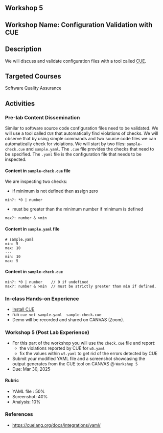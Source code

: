 ## Workshop 5

## Workshop Name: Configuration Validation with CUE

## Description 

We will discuss and validate configuration files with a tool called [CUE](https://cuelang.org/). 

## Targeted Courses 

Software Quality Assurance 

## Activities 

### Pre-lab Content Dissemination 

Similar to software source code configuration files need to be validated. We will use a tool called `CUE` that automatically find violations of checks. We will observe that by using simple commands and two source code files we can automatically check for violations. We will start by two files: `sample-check.cue` and `sample.yaml`. The `.cue` file provides the checks that need to be specified. The `.yaml` file is the configuration file that needs to be inspected. 


#### Content in `sample-check.cue` file

We are inspecting two checks: 

- if minimum is not defined then assign zero 

```
min?: *0 | number
```

- must be greater than the minimum number if minimum is defined 
```
max?: number & >min
```

#### Content in `sample.yaml` file 

```
# sample.yaml
min: 5
max: 10
---
min: 10
max: 5
```

#### Content in `sample-check.cue` 

```
min?: *0 | number    // 0 if undefined
max?: number & >min  // must be strictly greater than min if defined.
```


### In-class Hands-on Experience 

- [Install CUE](https://cuelang.org/docs/install/) 
- run `cue vet sample.yaml  sample-check.cue`
- Demo will be recorded and shared on CANVAS (Zoom). 

### Workshop 5 (Post Lab Experience) 

- For this part of the workshop you will use the `check.cue` file and report:
  - the violations reported by CUE for `w5.yaml`
  - fix the values within `w5.yaml` to get rid of the errors detected by CUE 
- Submit your modified YAML file and a screenshot showcasing the output generates from the CUE tool on CANVAS @ `Workshop 5` 
- Due: Mar 30, 2025

#### Rubric 

- YAML file : 50%
- Screenshot: 40%
- Analysis: 10%

### References
- https://cuelang.org/docs/integrations/yaml/